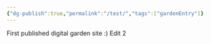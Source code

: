 ```yaml
---
{"dg-publish":true,"permalink":"/test/","tags":["gardenEntry"]}
---
```


First published digital garden site :)
Edit 2